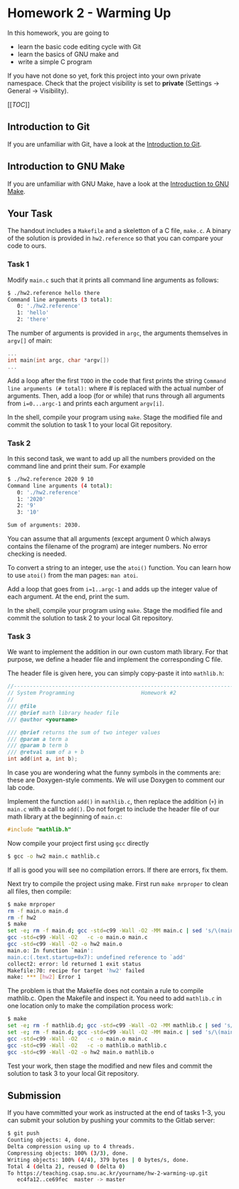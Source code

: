 # Homework 2 - Warming Up

In this homework, you are going to
*  learn the basic code editing cycle with Git
*  learn the basics of GNU make and
*  write a simple C program

If you have not done so yet, fork this project into your own private namespace. Check that the project visibility is set to **private** (Settings -> General -> Visibility).

[[_TOC_]]


## Introduction to Git

If you are unfamiliar with Git, have a look at the [Introduction to Git](INTRO_GIT.md).

## Introduction to GNU Make

If you are unfamiliar with GNU Make, have a look at the [Introduction to GNU Make](INTRO_MAKE.md).


## Your Task

The handout includes a `Makefile` and a skeletton of a C file, `make.c`. A binary of the solution is provided in `hw2.reference` so that you can compare your code to ours.

### Task 1

Modify `main.c` such that it prints all command line arguments as follows:
```bash 
$ ./hw2.reference hello there
Command line arguments (3 total):
   0: './hw2.reference'
   1: 'hello'
   2: 'there'
```

The number of arguments is provided in `argc`, the arguments themselves in `argv[]` of main:
```C
...
int main(int argc, char *argv[])
...
```

Add a loop after the first `TODO` in the code that first prints the string `Command line arguments (# total):` where # is replaced with the actual number of arguments. Then, add a loop (for or while) that runs through all arguments from `i=0...argc-1` and prints each argument `argv[i]`.

In the shell, compile your program using `make`. Stage the modified file and commit the solution to task 1 to your local Git repository.

### Task 2

In this second task, we want to add up all the numbers provided on the command line and print their sum. For example
```bash
$ ./hw2.reference 2020 9 10
Command line arguments (4 total):
   0: './hw2.reference'
   1: '2020'
   2: '9'
   3: '10'

Sum of arguments: 2030.
```

You can assume that all arguments (except argument 0 which always contains the filename of the program) are integer numbers. No error checking is needed.

To convert a string to an integer, use the `atoi()` function. You can learn how to use `atoi()` from the man pages: `man atoi`.

Add a loop that goes from `i=1..argc-1` and adds up the integer value of each argument. At the end, print the sum.

In the shell, compile your program using `make`. Stage the modified file and commit the solution to task 2 to your local Git repository.

### Task 3

We want to implement the addition in our own custom math library. For that purpose, we define a header file and implement the corresponding C file.

The header file is given here, you can simply copy-paste it into `mathlib.h`:
```C
//--------------------------------------------------------------------------------------------------
// System Programming                     Homework #2                                    Fall 2020
//
/// @file
/// @brief math library header file
/// @author <yourname>

/// @brief returns the sum of two integer values
/// @param a term a
/// @param b term b
/// @retval sum of a + b
int add(int a, int b);
```
In case you are wondering what the funny symbols in the comments are: these are Doxygen-style comments. We will use Doxygen to comment our lab code.

Implement the function `add()` in `mathlib.c`, then replace the addition (`+`) in `main.c` with a call to `add()`. Do not forget to include the header file of our math library at the beginning of `main.c`:
```C
#include "mathlib.h"
```

Now compile your project first using `gcc` directly
```bash 
$ gcc -o hw2 main.c mathlib.c
```
If all is good you will see no compilation errors. If there are errors, fix them.

Next try to compile the project using make. First run `make mrproper` to clean all files, then compile:
```bash
$ make mrproper
rm -f main.o main.d
rm -f hw2
$ make
set -e; rm -f main.d; gcc -std=c99 -Wall -O2 -MM main.c | sed 's/\(main\)\.o[ :]*/\1.o main.d: /' > main.d
gcc -std=c99 -Wall -O2   -c -o main.o main.c
gcc -std=c99 -Wall -O2 -o hw2 main.o
main.o: In function `main':
main.c:(.text.startup+0x7): undefined reference to `add'
collect2: error: ld returned 1 exit status
Makefile:70: recipe for target 'hw2' failed
make: *** [hw2] Error 1
```

The problem is that the Makefile does not contain a rule to compile mathlib.c. Open the Makefile and inspect it. You need to add `mathlib.c` in one location only to make the compilation process work:
```bash
$ make 
set -e; rm -f mathlib.d; gcc -std=c99 -Wall -O2 -MM mathlib.c | sed 's/\(mathlib\)\.o[ :]*/\1.o mathlib.d: /' > mathlib.d
set -e; rm -f main.d; gcc -std=c99 -Wall -O2 -MM main.c | sed 's/\(main\)\.o[ :]*/\1.o main.d: /' > main.d
gcc -std=c99 -Wall -O2   -c -o main.o main.c
gcc -std=c99 -Wall -O2   -c -o mathlib.o mathlib.c
gcc -std=c99 -Wall -O2 -o hw2 main.o mathlib.o
```

Test your work, then stage the modified and new files and commit the solution to task 3 to your local Git repository.


## Submission

If you have committed your work as instructed at the end of tasks 1-3, you can submit your solution by pushing your commits to the Gitlab server:
```bash
$ git push
Counting objects: 4, done.
Delta compression using up to 4 threads.
Compressing objects: 100% (3/3), done.
Writing objects: 100% (4/4), 379 bytes | 0 bytes/s, done.
Total 4 (delta 2), reused 0 (delta 0)
To https://teaching.csap.snu.ac.kr/yourname/hw-2-warming-up.git
   ec4fa12..ce69fec  master -> master
```


